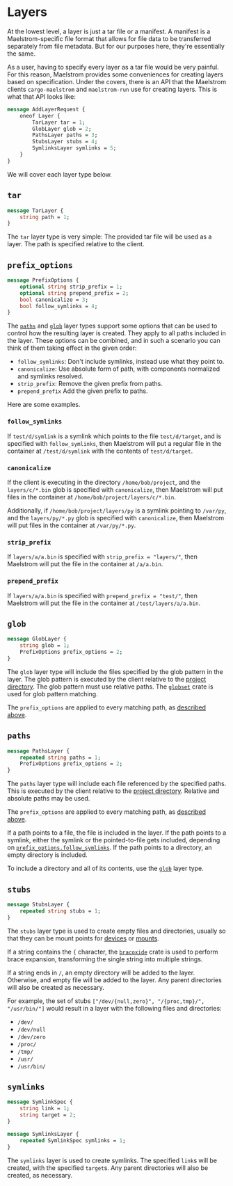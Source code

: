 # Layers

At the lowest level, a layer is just a tar file or a manifest. A manifest is a
Maelstrom-specific file format that allows for file data to be transferred
separately from file metadata. But for our purposes here, they're essentially the
same.

As a user, having to specify every layer as a tar file would be very painful.
For this reason, Maelstrom provides some conveniences for creating layers based
on specification. Under the covers, there is an API that the Maelstrom clients
`cargo-maelstrom` and `maelstrom-run` use for creating layers. This is what
that API looks like:

```protobuf
message AddLayerRequest {
    oneof Layer {
        TarLayer tar = 1;
        GlobLayer glob = 2;
        PathsLayer paths = 3;
        StubsLayer stubs = 4;
        SymlinksLayer symlinks = 5;
    }
}
```

We will cover each layer type below.

## `tar`
```protobuf
message TarLayer {
    string path = 1;
}
```

The `tar` layer type is very simple: The provided tar file will be used as a layer.
The path is specified relative to the client.

## `prefix_options`
```protobuf
message PrefixOptions {
    optional string strip_prefix = 1;
    optional string prepend_prefix = 2;
    bool canonicalize = 3;
    bool follow_symlinks = 4;
}
```

The [`paths`](#paths) and [`glob`](#glob) layer types support some options that
can be used to control how the resulting layer is created. They apply to all
paths included in the layer. These options can be combined, and in such a
scenario you can think of them taking effect in the given order:
- `follow_symlinks`: Don't include symlinks, instead use what they point to.
- `canonicalize`: Use absolute form of path, with components normalized and
  symlinks resolved.
- `strip_prefix`: Remove the given prefix from paths.
- `prepend_prefix` Add the given prefix to paths.

Here are some examples.

### `follow_symlinks`

If `test/d/symlink` is a symlink which points to the file `test/d/target`, and
is specified with `follow_symlinks`, then Maelstrom will put a regular file in
the container at `/test/d/symlink` with the contents of `test/d/target`.

### `canonicalize`

If the client is executing in the directory `/home/bob/project`, and the
`layers/c/*.bin` glob is specified with `canonicalize`, then Maelstrom will put
files in the container at `/home/bob/project/layers/c/*.bin`.

Additionally, if `/home/bob/project/layers/py` is a symlink pointing to
`/var/py`, and the `layers/py/*.py` glob is specified with `canonicalize`, then
Maelstrom will put files in the container at `/var/py/*.py`.

### `strip_prefix`

If `layers/a/a.bin` is specified with `strip_prefix = "layers/"`, then Maelstrom
will put the file in the container at `/a/a.bin`.

### `prepend_prefix`

If `layers/a/a.bin` is specified with `prepend_prefix = "test/"`, then
Maelstrom will put the file in the container at `/test/layers/a/a.bin`.

## `glob`
```protobuf
message GlobLayer {
    string glob = 1;
    PrefixOptions prefix_options = 2;
}
```

The `glob` layer type will include the files specified by the glob pattern in
the layer. The glob pattern is executed by the client relative to the [project
directory](../project-dir.md). The glob pattern must use relative paths. The
[`globset`](https://docs.rs/globset/latest/globset/) crate is used for glob
pattern matching.

The `prefix_options` are applied to every matching path, as [described above](#prefix_options).

## `paths`
```protobuf
message PathsLayer {
    repeated string paths = 1;
    PrefixOptions prefix_options = 2;
}
```

The `paths` layer type will include each file referenced by the
specified paths. This is executed by the client relative to the [project
directory](../project-dir.md). Relative and absolute paths may be used.

The `prefix_options` are applied to every matching path, as [described above](#prefix_options).

If a path points to a file, the file is included in the layer. If the path
points to a symlink, either the symlink or the pointed-to-file gets included,
depending on [`prefix_options.follow_symlinks`](#follow_symlinks). If the path points to a
directory, an empty directory is included.

To include a directory and all of its contents, use the [`glob`](#glob) layer
type.

## `stubs`
```protobuf
message StubsLayer {
    repeated string stubs = 1;
}
```

The `stubs` layer type is used to create empty files and directories, usually
so that they can be mount points for [devices](spec.md#devices) or
[mounts](spec.md#mounts).

If a string contains the `{` character, the
[`bracoxide`](https://docs.rs/bracoxide/latest/bracoxide/) crate is used to
perform brace expansion, transforming the single string into multiple strings.

If a string ends in `/`, an empty directory will be added to the layer.
Otherwise, and empty file will be added to the layer. Any parent directories
will also be created as necessary.

For example, the set of stubs `["/dev/{null,zero}", "/{proc,tmp}/", "/usr/bin/"]` would
result in a layer with the following files and directories:
  - `/dev/`
  - `/dev/null`
  - `/dev/zero`
  - `/proc/`
  - `/tmp/`
  - `/usr/`
  - `/usr/bin/`

## `symlinks`
```protobuf
message SymlinkSpec {
    string link = 1;
    string target = 2;
}

message SymlinksLayer {
    repeated SymlinkSpec symlinks = 1;
}
```

The `symlinks` layer is used to create symlinks. The specified `link`s will be
created, with the specified `target`s. Any parent directories will also be
created, as necessary.
